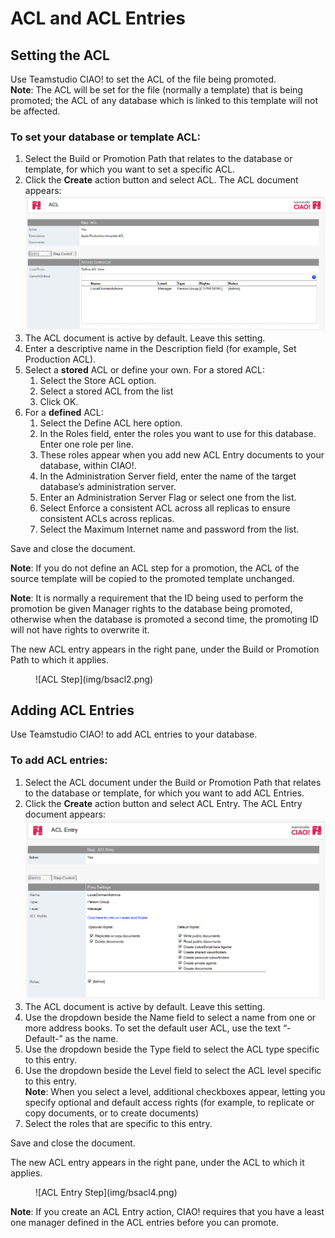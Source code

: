 # ACL and ACL Entries

## Setting the ACL
Use Teamstudio CIAO! to set the ACL of the file being promoted.  
**Note**: The ACL will be set for the file (normally a template) that is being promoted; the ACL of any database which is linked to this template will not be affected.

### To set your database or template ACL:
1. Select the Build or Promotion Path that relates to the database or template, for which you want to set a specific ACL.
2. Click the **Create** action button and select ACL. The ACL document appears:  
   ![ACL Document](img/bsacl.png)
3. The ACL document is active by default. Leave this setting.
4. Enter a descriptive name in the Description field (for example, Set Production ACL).
5. Select a **stored** ACL or define your own. For a stored ACL:
    1. Select the Store ACL option.
    2. Select a stored ACL from the list
    3. Click OK.
6. For a **defined** ACL:
    1. Select the Define ACL here option.
    2. In the Roles field, enter the roles you want to use for this database.  Enter one role per line.
    3. These roles appear when you add new ACL Entry documents to your database, within CIAO!.
    4. In the Administration Server field, enter the name of the target database’s administration server.
    5. Enter an Administration Server Flag or select one from the list.
    6. Select Enforce a consistent ACL across all replicas to ensure consistent ACLs across replicas.
    7. Select the Maximum Internet name and password from the list.

Save and close the document.

**Note**: If you do not define an ACL step for a promotion, the ACL of the source template will be copied to the promoted template unchanged.

**Note**: It is normally a requirement that the ID being used to perform the promotion be given Manager rights to the database being promoted, otherwise when the database is promoted a second time, the promoting ID will not have rights to overwrite it.

The new ACL entry appears in the right pane, under the Build or Promotion Path to which it applies.
<figure markdown="1">
  ![ACL Step](img/bsacl2.png)
</figure>
 
## Adding ACL Entries
Use Teamstudio CIAO! to add ACL entries to your database.

### To add ACL entries: 
1. Select the ACL document under the Build or Promotion Path that relates to the database or template, for which you want to add ACL Entries.
2. Click the **Create** action button and select ACL Entry. The ACL Entry document appears:  
   ![ACL Entry Document](img/bsacl3.png)
3. The ACL document is active by default. Leave this setting.
4. Use the dropdown beside the Name field to select a name from one or more address books. To set the default user ACL, use the text “-Default-” as the name.
5. Use the dropdown beside the Type field to select the ACL type specific to this entry.
6. Use the dropdown beside the Level field to select the ACL level specific to this entry.  
   **Note**: When you select a level, additional checkboxes appear, letting you specify optional and default access rights (for example, to replicate or copy documents, or to create documents)
7. Select the roles that are specific to this entry.

Save and close the document.

The new ACL entry appears in the right pane, under the ACL to which it applies.
<figure markdown="1">
  ![ACL Entry Step](img/bsacl4.png)
</figure>

**Note**: If you create an ACL Entry action, CIAO! requires that you have a least one manager defined in the ACL entries before you can promote.
